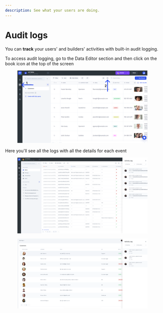 ```yaml
---
description: See what your users are doing.
---
```


# Audit logs

You can **track** your users' and builders' activities with built-in audit logging.

To access audit logging, go to the Data Editor section and then click on the book icon at the top of the screen

<figure><img src="../../.gitbook/assets/dfytyy.png" alt=""><figcaption></figcaption></figure>

Here you'll see all the logs with all the details for each event

<figure><img src="../../.gitbook/assets/image (6) (2) (1).png" alt=""><figcaption></figcaption></figure>

<figure><img src="../../.gitbook/assets/image (7) (1) (2).png" alt=""><figcaption></figcaption></figure>
